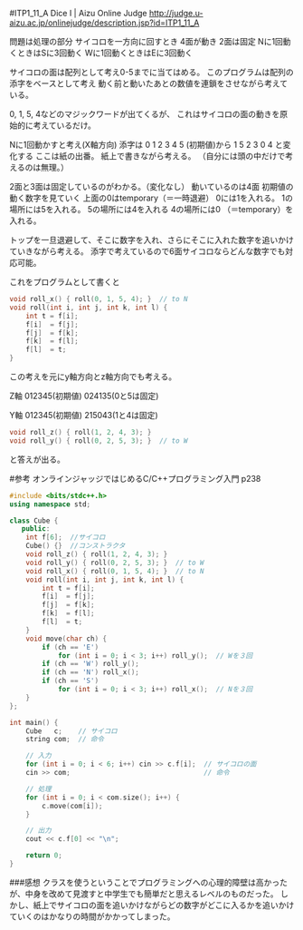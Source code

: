 <!--
title:   AOJ ITP1_11_A: Dice I サイコロ問題
tags:    AOJ,C++,競技プログラミング
id:      7cf8133614275ef86989
private: false
-->
#ITP1_11_A
Dice I | Aizu Online Judge
http://judge.u-aizu.ac.jp/onlinejudge/description.jsp?id=ITP1_11_A

問題は処理の部分
サイコロを一方向に回すとき
4面が動き
2面は固定
Nに1回動くときはSに3回動く
Wに1回動くときはEに3回動く

サイコロの面は配列として考え0-5までに当てはめる。
このプログラムは配列の添字をベースとして考え
動く前と動いたあとの数値を連鎖をさせながら考えている。

0, 1, 5, 4などのマジックワードが出てくるが、
これはサイコロの面の動きを原始的に考えているだけ。

Nに1回動かすと考え(X軸方向)
添字は
0 1 2 3 4 5 (初期値)から
1 5 2 3 0 4 と変化する
ここは紙の出番。
紙上で書きながら考える。
（自分には頭の中だけで考えるのは無理。）

2面と3面は固定しているのがわかる。（変化なし）
動いているのは4面
初期値の動く数字を見ていく
上面の0はtemporary（＝一時退避）
0には1を入れる。
1の場所には5を入れる。
5の場所には4を入れる
4の場所には0 （＝temporary）を入れる。

トップを一旦退避して、そこに数字を入れ、さらにそこに入れた数字を追いかけていきながら考える。
添字で考えているので6面サイコロならどんな数字でも対応可能。

これをプログラムとして書くと

``` dice.cpp
void roll_x() { roll(0, 1, 5, 4); }  // to N
void roll(int i, int j, int k, int l) {
    int t = f[i];
    f[i]  = f[j];
    f[j]  = f[k];
    f[k]  = f[l];
    f[l]  = t;
}
```

この考えを元にy軸方向とz軸方向でも考える。

Z軸
012345(初期値)
024135(0と5は固定)

Y軸
012345(初期値)
215043(1と4は固定)

```dice.cpp
void roll_z() { roll(1, 2, 4, 3); }
void roll_y() { roll(0, 2, 5, 3); }  // to W
```
と答えが出る。

#参考
オンラインジャッジではじめるC/C++プログラミング入門 p238

```dice.cpp
#include <bits/stdc++.h>
using namespace std;

class Cube {
   public:
    int f[6];  //サイコロ
    Cube() {}  //コンストラクタ
    void roll_z() { roll(1, 2, 4, 3); }
    void roll_y() { roll(0, 2, 5, 3); }  // to W
    void roll_x() { roll(0, 1, 5, 4); }  // to N
    void roll(int i, int j, int k, int l) {
        int t = f[i];
        f[i]  = f[j];
        f[j]  = f[k];
        f[k]  = f[l];
        f[l]  = t;
    }
    void move(char ch) {
        if (ch == 'E')
            for (int i = 0; i < 3; i++) roll_y();  // Wを３回
        if (ch == 'W') roll_y();
        if (ch == 'N') roll_x();
        if (ch == 'S')
            for (int i = 0; i < 3; i++) roll_x();  // Nを３回
    }
};

int main() {
    Cube   c;    // サイコロ
    string com;  // 命令

    // 入力
    for (int i = 0; i < 6; i++) cin >> c.f[i];  // サイコロの面
    cin >> com;                                 // 命令

    // 処理
    for (int i = 0; i < com.size(); i++) {
        c.move(com[i]);
    }

    // 出力
    cout << c.f[0] << "\n";

    return 0;
}

```

###感想
クラスを使うということでプログラミングへの心理的障壁は高かったが、中身を改めて見渡すと中学生でも簡単だと思えるレベルのものだった。
しかし、紙上でサイコロの面を追いかけながらどの数字がどこに入るかを追いかけていくのはかなりの時間がかかってしまった。
